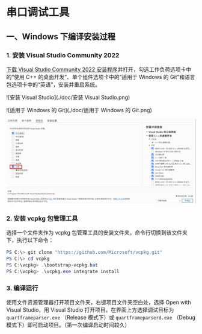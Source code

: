 ﻿# 串口调试工具

## 一、Windows 下编译安装过程

### 1. 安装 Visual Studio Community 2022

[下载 Visual Studio Community 2022 安装程序](https://visualstudio.microsoft.com/zh-hans/vs/community/)并打开，勾选工作负荷选项卡中的“使用 C++ 的桌面开发”、单个组件选项卡中的“适用于 Windows 的 Git”和语言包选项卡中的“英语”，安装并重启系统。

![安装 Visual Studio](./doc/安装 Visual Studio.png)

![适用于 Windows 的 Git](./doc/适用于 Windows 的 Git.png)

![image-20211221124010753](./doc/英语语言包.png)

### 2. 安装 vcpkg 包管理工具

选择一个文件夹作为 vcpkg 包管理工具的安装文件夹，命令行切换到该文件夹下，执行以下命令：

``` powershell
PS C:\> git clone "https://github.com/Microsoft/vcpkg.git"
PS C:\> cd vcpkg
PS C:\vcpkg> .\bootstrap-vcpkg.bat
PS C:\vcpkg> .\vcpkg.exe integrate install
```

### 3. 编译运行

使用文件资源管理器打开项目文件夹，右键项目文件夹空白处，选择 Open with Visual Studio，用 Visual Studio 打开项目。在界面上方选择调试目标为 `quartframeparser.exe` （Release 模式下）或 `quartframeparserd.exe` （Debug 模式下）即可启动项目。（第一次编译启动时间较久）
